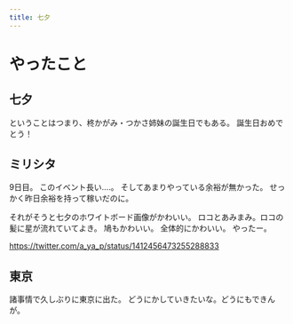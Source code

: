 ```yaml
---
title: 七夕
---
```


# やったこと

## 七夕

ということはつまり、柊かがみ・つかさ姉妹の誕生日でもある。
誕生日おめでとう！

## ミリシタ

9日目。
このイベント長い‥‥。
そしてあまりやっている余裕が無かった。
せっかく昨日余裕を持って稼いだのに。

それがそうと七夕のホワイトボード画像がかわいい。
ロコとあみまみ。ロコの髪に星が流れていてよき。
鳩もかわいい。
全体的にかわいい。
やったー。

<https://twitter.com/a_ya_p/status/1412456473255288833>

## 東京

諸事情で久しぶりに東京に出た。
どうにかしていきたいな。どうにもできんが。
